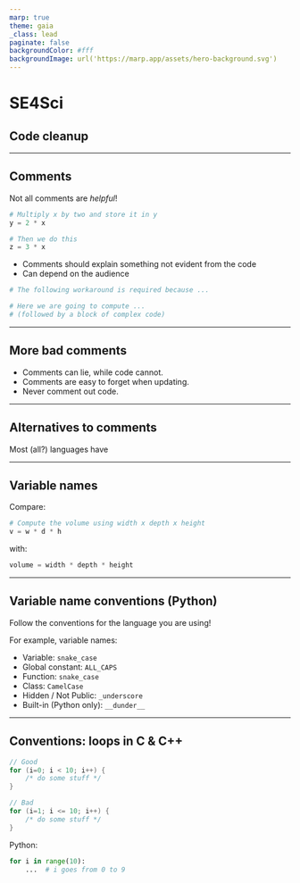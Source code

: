 ```yaml
---
marp: true
theme: gaia
_class: lead
paginate: false
backgroundColor: #fff
backgroundImage: url('https://marp.app/assets/hero-background.svg')
---
```


# SE4Sci

## Code cleanup

---

## Comments

Not all comments are _helpful_!

```python
# Multiply x by two and store it in y
y = 2 * x

# Then we do this
z = 3 * x
```

- Comments should explain something not evident from the code
- Can depend on the audience

```python
# The following workaround is required because ...

# Here we are going to compute ...
# (followed by a block of complex code)
```

---

## More bad comments

- Comments can lie, while code cannot.
- Comments are easy to forget when updating.
- Never comment out code.

---

## Alternatives to comments

Most (all?) languages have

---

## Variable names

Compare:

```python
# Compute the volume using width x depth x height
v = w * d * h
```

with:

```python
volume = width * depth * height
```

---

## Variable name conventions (Python)

Follow the conventions for the language you are using!

For example, variable names:

- Variable: `snake_case`
- Global constant: `ALL_CAPS`
- Function: `snake_case`
- Class: `CamelCase`
- Hidden / Not Public: `_underscore`
- Built-in (Python only): `__dunder__`

---

## Conventions: loops in C & C++

```cpp
// Good
for (i=0; i < 10; i++) {
    /* do some stuff */
}

// Bad
for (i=1; i <= 10; i++) {
    /* do some stuff */
}
```

Python:

```python
for i in range(10):
    ...  # i goes from 0 to 9
```
